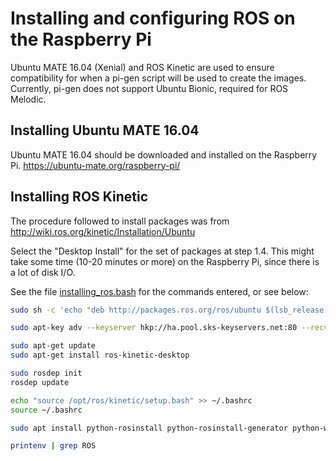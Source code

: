 # Installing and configuring ROS on the Raspberry Pi

Ubuntu MATE 16.04 (Xenial) and ROS Kinetic are used to ensure compatibility for when a pi-gen script will be used to create the images. Currently, pi-gen does not support Ubuntu Bionic, required for ROS Melodic. 

## Installing Ubuntu MATE 16.04

Ubuntu MATE 16.04 should be downloaded and installed on the Raspberry Pi.
<https://ubuntu-mate.org/raspberry-pi/>

## Installing ROS Kinetic

The procedure followed to install packages was from <http://wiki.ros.org/kinetic/Installation/Ubuntu>

Select the "Desktop Install" for the set of packages at step 1.4.
This might take some time (10-20 minutes or more) on the Raspberry Pi, since there is a lot of disk I/O.

See the file [installing_ros.bash](https://github.com/gene2302/3-axis-ROS-sensor-head/blob/master/installing_ros.bash) for the commands entered, or see below:
```bash
sudo sh -c 'echo "deb http://packages.ros.org/ros/ubuntu $(lsb_release -sc) main" > /etc/apt/sources.list.d/ros-latest.list'

sudo apt-key adv --keyserver hkp://ha.pool.sks-keyservers.net:80 --recv-key 421C365BD9FF1F717815A3895523BAEEB01FA116

sudo apt-get update
sudo apt-get install ros-kinetic-desktop

sudo rosdep init
rosdep update

echo "source /opt/ros/kinetic/setup.bash" >> ~/.bashrc
source ~/.bashrc

sudo apt install python-rosinstall python-rosinstall-generator python-wstool build-essential

printenv | grep ROS
```
